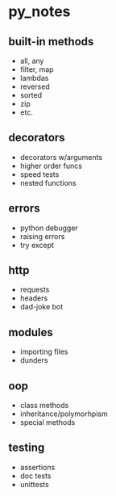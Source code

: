 # py_notes

## built-in methods
- all, any
- filter, map
- lambdas
- reversed
- sorted
- zip
- etc.

## decorators
- decorators w/arguments
- higher order funcs
- speed tests
- nested functions

## errors
- python debugger
- raising errors
- try except

## http
- requests
- headers
- dad-joke bot

## modules
- importing files
- dunders

## oop
- class methods
- inheritance/polymorhpism
- special methods

## testing
- assertions
- doc tests
- unittests
